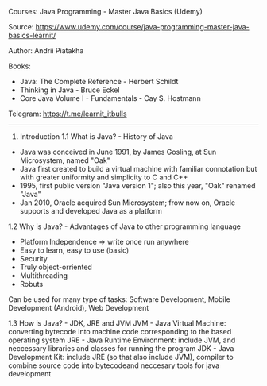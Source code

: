 Courses: Java Programming - Master Java Basics (Udemy)

Source: https://www.udemy.com/course/java-programming-master-java-basics-learnit/

Author: Andrii Piatakha

Books:
- Java: The Complete Reference - Herbert Schildt
- Thinking in Java - Bruce Eckel
- Core Java Volume I - Fundamentals - Cay S. Hostmann

Telegram: https://t.me/learnit_itbulls

---
1. Introduction
1.1 What is Java? - History of Java
- Java was conceived in June 1991, by James Gosling, at Sun Microsystem, named "Oak"
- Java first created to build a virtual machine with familiar connotation but with greater uniformity and simplicity to C and C++
- 1995, first public version "Java version 1"; also this year, "Oak" renamed "Java"
- Jan 2010, Oracle acquired Sun Microsystem; frow now on, Oracle supports and developed Java as a platform

1.2 Why is Java? - Advantages of Java to other programming language
- Platform Independence => write once run anywhere
- Easy to learn, easy to use (basic)
- Security
- Truly object-orriented
- Multithreading
- Robuts

Can be used for many type of tasks: Software Development, Mobile Development (Android), Web Development

1.3 How is Java? - JDK, JRE and JVM
JVM - Java Virtual Machine: converting bytecode into machine code corresponding to the based operating system 
JRE - Java Runtime Environment: include JVM, and neccessary libraries and classes for running the program
JDK - Java Development Kit: include JRE (so that also include JVM), compiler to combine source code into bytecodeand neccesary tools for java development